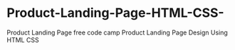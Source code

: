 # Product-Landing-Page-HTML-CSS-
Product Landing Page free code camp
Product Landing Page Design Using HTML CSS


